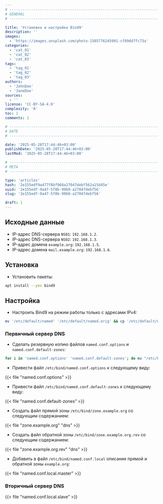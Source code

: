 ```yaml
---
# -------------------------------------------------------------------------------------------------------------------- #
# GENERAL
# -------------------------------------------------------------------------------------------------------------------- #

title: 'Установка и настройка Bind9'
description: ''
images:
  - 'https://images.unsplash.com/photo-1585776245991-cf89dd7fc73a'
categories:
  - 'cat_01'
  - 'cat_02'
  - 'cat_03'
tags:
  - 'tag_01'
  - 'tag_02'
  - 'tag_03'
authors:
  - 'JohnDoe'
  - 'JaneDoe'
sources:
  - ''
license: 'CC-BY-SA-4.0'
complexity: '0'
toc: 1
comments: 1

# -------------------------------------------------------------------------------------------------------------------- #
# DATE
# -------------------------------------------------------------------------------------------------------------------- #

date: '2025-05-28T17:44:46+03:00'
publishDate: '2025-05-28T17:44:46+03:00'
lastMod: '2025-05-28T17:44:46+03:00'

# -------------------------------------------------------------------------------------------------------------------- #
# META
# -------------------------------------------------------------------------------------------------------------------- #

type: 'articles'
hash: '2e155edf9a477f8bf968a27047debf562a15d45e'
uuid: '2e155edf-9a47-5f8b-9968-a27047debf56'
slug: '2e155edf-9a47-5f8b-9968-a27047debf56'

draft: 1
---
```




<!--more-->

## Исходные данные

- IP-адрес DNS-сервера `NS01`: `192.168.1.2`.
- IP-адрес DNS-сервера `NS02`: `192.168.1.3`.
- IP-адрес домена `example.org`: `192.168.1.5`.
- IP-адрес домена `mail.example.org`: `192.168.1.6`.

## Установка

- Установить пакеты:

```bash
apt install --yes bind9
```

## Настройка

- Настроить Bind9 на режим работы только с адресами IPv4:

```bash
mv '/etc/default/named' '/etc/default/named.orig' && cp '/etc/default/named.orig' '/etc/default/named' && sed -i 's|-u bind|-u bind -4|g' '/etc/default/named'
```

### Первичный сервер DNS

- Сделать резервную копию файлов `named.conf.options` и `named.conf.default-zones`:

```bash
for i in 'named.conf.options' 'named.conf.default-zones'; do mv "/etc/bind/${i}" "/etc/bind/${i}.orig" && touch "/etc/bind/${i}"; done
```

- Привести файл `/etc/bind/named.conf.options` к следующему виду:

{{< file "named.conf.options" >}}

- Привести файл `/etc/bind/named.conf.default-zones` к следующему виду:

{{< file "named.conf.default-zones" >}}

- Создать файл прямой зоны `/etc/bind/zone.example.org` со следующим содержанием:

{{< file "zone.example.org" "dns" >}}

- Создать файл обратной зоны `/etc/bind/zone.example.org.rev` со следующим содержанием:

{{< file "zone.example.org.rev" "dns" >}}

- Добавить в файл `/etc/bind/named.conf.local` описание прямой и обратной зоны `example.org`:

{{< file "named.conf.local.master" >}}

### Вторичный сервер DNS

{{< file "named.conf.local.slave" >}}
